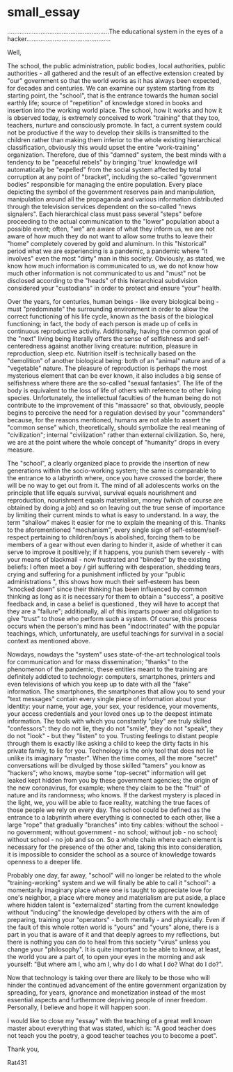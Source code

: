 # small_essay
..........................................................The educational system in the eyes of a hacker................................................

Well,

The school, the public administration, public bodies, local authorities, public authorities - all gathered and the result of an effective extension created by "our" government so that the world works as it has always been expected, for decades and centuries. We can examine our system starting from its starting point, the "school", that is the entrance towards the human social earthly life; source of "repetition" of knowledge stored in books and insertion into the working world place. The school, how it works and how it is observed today, is extremely conceived to work "training" that they too, teachers, nurture and consciously promote. In fact, a current system could not be productive if the way to develop their skills is transmitted to the children rather than making them inferior to the whole existing hierarchical classification, obviously this would upset the entire "work-training" organization. Therefore, due of this "damned" system, the best minds with a tendency to be "peaceful rebels" by bringing 'true' knowledge will automatically be "expelled" from the social system affected by total corruption at any point of "bracket", including the so-called "government bodies" responsible for managing the entire population. Every place depicting the symbol of the government reserves pain and manipulation, manipulation around all the propaganda and various information distributed through the television services dependent on the so-called "news signalers". Each hierarchical class must pass several "steps" before proceeding to the actual communication to the "lower" population about a possible event; often, "we" are aware of what they inform us, we are not aware of how much they do not want to allow some truths to leave their "home" completely covered by gold and aluminum. In this "historical" period what we are experiencing is a pandemic, a pandemic where "it involves" even the most "dirty" man in this society. Obviously, as stated, we know how much information is communicated to us, we do not know how much other information is not communicated to us and "must" not be disclosed according to the "heads" of this hierarchical subdivision considered your "custodians" in order to protect and ensure "your" health.

Over the years, for centuries, human beings - like every biological being - must "predominate" the surrounding environment in order to allow the correct functioning of his life cycle, known as the basis of the biological functioning; in fact, the body of each person is made up of cells in continuous reproductive activity. Additionally, having the common goal of the "next" living being literally offers the sense of selfishness and self-centeredness against another living creature: nutrition, pleasure in reproduction, sleep etc. Nutrition itself is technically based on the "demolition" of another biological being: both of an "animal" nature and of a "vegetable" nature. The pleasure of reproduction is perhaps the most mysterious element that can be ever known, it also includes a big sense of selfishness where there are the so-called "sexual fantasies". The life of the body is equivalent to the loss of life of others with reference to other living species. Unfortunately, the intellectual faculties of the human being do not contribute to the improvement of this "massacre" so that, obviously, people begins to perceive the need for a regulation devised by your "commanders" because, for the reasons mentioned, humans are not able to assert the "common sense" which, theoretically, should symbolize the real meaning of "civilization"; internal "civilization" rather than external civilization. So, here, we are at the point where the whole concept of "humanity" drops in every measure.


The "school", a clearly organized place to provide the insertion of new generations within the socio-working system; the same is comparable to the entrance to a labyrinth where, once you have crossed the border, there will be no way to get out from it. The mind of all adolescents works on the principle that life equals survival, survival equals nourishment and reproduction, nourishment equals materialism, money (which of course are obtained by doing a job) and so on leaving out the true sense of importance by limiting their current minds to what is easy to understand. In a way, the term "shallow" makes it easier for me to explain the meaning of this. Thanks to the aforementioned "mechanism", every single sign of self-esteem/self-respect pertaining to children/boys is abolished, forcing them to be members of a gear without even daring to hinder it, aside of whether it can serve to improve it positively; if it happens, you punish them severely - with your means of blackmail - now frustrated and "blinded" by the existing beliefs: I often meet a boy / girl suffering with desperation, shedding tears, crying and suffering for a punishment inflicted by your "public administrations ", this shows how much their self-esteem has been "knocked down" since their thinking has been influenced by common thinking as long as it is necessary for them to obtain a "success", a positive feedback and, in case a belief is questioned , they will have to accept that they are a "failure"; additionally, all of this imparts power and obligation to give "trust" to those who perform such a system. Of course, this process occurs when the person's mind has been "indoctrinated" with the popular teachings, which, unfortunately, are useful teachings for survival in a social context as mentioned above.

Nowdays, nowdays the "system" uses state-of-the-art technological tools for communication and for mass dissemination; "thanks" to the phenomenon of the pandemic, these entities meant to the training are definitely addicted to technology: computers, smartphones, printers and even televisions of which you keep up to date with all the "fake" information. The smartphones, the smartphones that allow you to send your "text messages" contain every single piece of information about your identity: your name, your age, your sex, your residence, your movements, your access credentials and your loved ones up to the deepest intimate information. The tools with which you constantly "play" are truly skilled "confessors": they do not lie, they do not "smile", they do not "speak", they do not "look" - but they "listen" to you. Trusting feelings to distant people through them is exactly like asking a child to keep the dirty facts in his private family, to lie for you. Technology is the only tool that does not lie unlike its imaginary "master". When the time comes, all the more "secret" conversations will be divulged by those skilled "tamers" you know as "hackers"; who knows, maybe some "top-secret" information will get leaked kept hidden from you by these government agencies; the origin of the new coronavirus, for example; where they claim to be the "fruit" of nature and its randomness; who knows. If the darkest mystery is placed in the light, we, you will be able to face reality, watching the true faces of those people we rely on every day. The school could be defined as the entrance to a labyrinth where everything is connected to each other, like a large "rope" that gradually "branches" into tiny cables: without the school - no government; without government - no school; without job - no school; without school - no job and so on. So a whole chain where each element is necessary for the presence of the other and, taking this into consideration, it is impossible to consider the school as a source of knowledge towards openness to a deeper life.

Probably one day, far away, "school" will no longer be related to the whole "training-working" system and we will finally be able to call it "school": a momentarily imaginary place where one is taught to appreciate love for one's neighbor, a place where money and materialism are put aside, a place where hidden talent is "externalized" starting from the current knowledge without "inducing" the knowledge developed by others with the aim of preparing, training your "operators" - both mentally - and physically. Even if the fault of this whole rotten world is "yours" and "yours" alone, there is a part in you that is aware of it and that deeply agrees to my reflections, but there is nothing you can do to heal from this society "virus" unless you change your "philosophy". It is quite important to be able to know, at least, the world you are a part of, to open your eyes in the morning and ask yourself: "But where am I, who am I, why do I do what I do? What do I do?".

Now that technology is taking over there are likely to be those who will hinder the continued advancement of the entire government organization by spreading, for years, ignorance and monetization instead of the most essential aspects and furthermore depriving people of inner freedom. Personally, I believe and hope it will happen soon.

I would like to close my "essay" with the teaching of a great well known master about everything that was stated, which is: "A good teacher does not teach you the poetry, a good teacher teaches you to become a poet".

Thank you,

Rat431